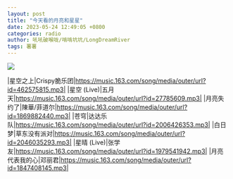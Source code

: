 ```yaml
---
layout: post
title: "今天看的月亮和星星"
date: 2023-05-24 12:49:05 +0800
categories: radio
author: 吼吼破喉咙/啃啃坑坑/LongDreamRiver
tags: 薯薯
---
```

![]({{site.baseurl}}/images/cover_20230524.jpg)

|星空之上|Crispy脆乐团|https://music.163.com/song/media/outer/url?id=462575815.mp3|
|星空 (Live)|五月天|https://music.163.com/song/media/outer/url?id=27785609.mp3|
|月亮失约了|陳華/菲道尔|https://music.163.com/song/media/outer/url?id=1869882440.mp3|
|苍穹|达达乐队|https://music.163.com/song/media/outer/url?id=2006426353.mp3|
|白日梦|草东没有派对|https://music.163.com/song/media/outer/url?id=2046035293.mp3|
|星晴 (Live)|张学友|https://music.163.com/song/media/outer/url?id=1979541942.mp3|
|月亮代表我的心|邓丽君|https://music.163.com/song/media/outer/url?id=1847408145.mp3|

